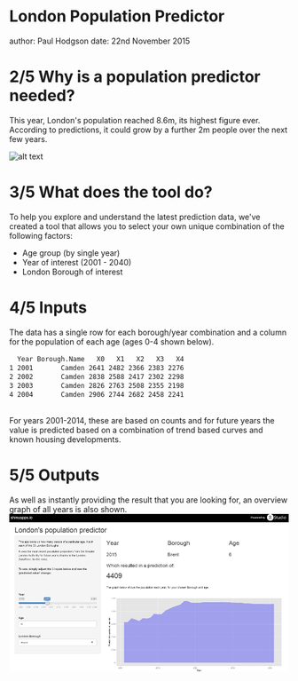 London Population Predictor
========================================================
author: Paul Hodgson
date: 22nd November 2015

2/5 Why is a population predictor needed?
========================================================

This year, London's population reached 8.6m, its highest figure ever. According to predictions, it could grow by a further 2m people over the next few years.

![alt text](http://static.standard.co.uk/s3fs-public/styles/story_large/public/thumbnails/image/2013/12/23/11/street.jpg)



3/5 What does the tool do?
========================================================

To help you explore and understand the latest prediction data, we've created a tool that allows you to select your own unique combination of the following factors:

- Age group (by single year)
- Year of interest (2001 - 2040)
- London Borough of interest



4/5 Inputs
========================================================

The data has a single row for each borough/year combination and a column for the population of each age (ages 0-4 shown below).
<br>

```
  Year Borough.Name   X0   X1   X2   X3   X4
1 2001       Camden 2641 2482 2366 2383 2276
2 2002       Camden 2838 2588 2417 2302 2298
3 2003       Camden 2826 2763 2508 2355 2198
4 2004       Camden 2906 2744 2682 2458 2241
```
<br>
For years 2001-2014, these are based on counts and for future years the value is predicted based on a combination of trend based curves and known housing developments.

5/5 Outputs
========================================================
As well as instantly providing the result that you are looking for, an overview graph of all years is also shown. 
<br>
![alt text](https://raw.githubusercontent.com/Paul-Hodgson/shiny-pop/master/Screenshot.png)
